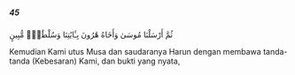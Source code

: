 ##### 45

<span class="ayah">ثُمَّ أَرْسَلْنَا مُوسَىٰ وَأَخَاهُ هَٰرُونَ بِـَٔايَٰتِنَا وَسُلْطَٰنٍۢ مُّبِينٍ</span>

<span class="ayah_translation">Kemudian Kami utus Musa dan saudaranya Harun dengan membawa tanda-tanda (Kebesaran) Kami, dan bukti yang nyata,</span>
